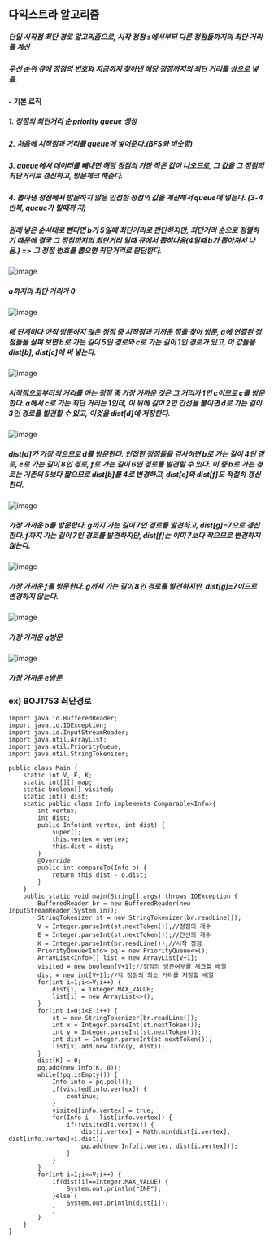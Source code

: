 ## 다익스트라 알고리즘

##### 단일 시작점 최단 경로 알고리즘으로, 시작 정점 s에서부터 다른 정점들까지의 최단 거리를 계산

##### 우선 순위 큐에 정점의 번호와 지금까지 찾아낸 해당 정점까지의 최단 거리를 쌍으로 넣음.



#### - 기본 로직

##### 	1. 정점의 최단거리 순 priority queue 생성

##### 	2. 처음에 시작점과 거리를 queue에 넣어준다.(BFS와 비슷함)

##### 	3. queue에서 데이터를 빼내면 해당 정점의 가장 작은 값이 나오므로, 그 값을 그 정점의 최단거리로 갱신하고, 방문체크 해준다.

##### 	4. 뽑아낸 정점에서 방문하지 않은 인접한 정점의 값을 계산해서 queue에 넣는다. (3-4반복, queue가 빌때까		지)





##### 

##### 원래 넣은 순서대로 뺀다면 b가 5일때 최단거리로 판단하지만, 최단거리 순으로 정렬하기 때문에 결국 그 정점까지의 최단거리 일때 큐에서 뽑혀나옴(4일때 b가 뽑아져서 나옴.)  => 그 정점 번호를 뽑으면 최단거리로 판단한다.

![image](https://user-images.githubusercontent.com/52565274/82291124-5cb1bf00-99e3-11ea-9e11-05b18029e600.png)
##### a까지의 최단 거리가 0
![image](https://user-images.githubusercontent.com/52565274/82291184-7f43d800-99e3-11ea-9388-2eedb5dc17fc.png)
##### 매 단계마다 아직 방문하지 않은 정점 중 시작점과 가까운 점을 찾아 방문, a에 연결된 정점들을 살펴 보면 b로 가는 길이 5인 경로와 c로 가는 길이 1인 경로가 있고, 이 값들을 dist[b], dist[c]에 써 넣는다.
![image](https://user-images.githubusercontent.com/52565274/82291228-95519880-99e3-11ea-8977-1262eeb0a9d0.png)
##### 시작점으로부터의 거리를 아는 정점 중 가장 가까운 것은 그 거리가 1인 c이므로 c를 방문한다. a에서 c로 가는 최단 거리는 1인데, 이 뒤에 길이 2인 간선을 붙이면 d로 가는 길이 3인 경로를 발견할 수 있고, 이것을 dist[d]에 저장한다.
![image](https://user-images.githubusercontent.com/52565274/82291260-a4384b00-99e3-11ea-8374-49a40664bd90.png)
##### dist[d]가 가장 작으므로 d를 방문한다. 인접한 정점들을 검사하면 b로 가는 길이 4인 경로, e로 가는 길이 8인 경로, f로 가는 길이 6인 경로를 발견할 수 있다. 이 중 b로 가는 경로는 기존의 5보다 짧으므로 dist[b]를 4로 변경하고, dist[e]와 dist[f]도 적절히 갱신한다.
![image](https://user-images.githubusercontent.com/52565274/82291303-b5815780-99e3-11ea-8ef6-76998216abbd.png)
##### 가장 가까운 b를 방문한다. g까지 가는 길이 7인 경로를 발견하고, dist[g]=7으로 갱신한다. f까지 가는 길이 7인 경로를 발견하지만, dist[f]는 이미 7보다 작으므로 변경하지 않는다.
![image](https://user-images.githubusercontent.com/52565274/82291330-c03bec80-99e3-11ea-93ff-9f4d1dd38245.png)
##### 가장 가까운 f를 방문한다. g까지 가는 길이 8인 경로를 발견하지만, dist[g]=7이므로 변경하지 않는다.
![image](https://user-images.githubusercontent.com/52565274/82291330-c03bec80-99e3-11ea-93ff-9f4d1dd38245.png)
##### 가장 가까운 g방문
![image](https://user-images.githubusercontent.com/52565274/82291401-dcd82480-99e3-11ea-8d2a-c9d90d32c51a.png)
##### 가장 가까운 e방문


### ex) BOJ1753 최단경로
~~~
import java.io.BufferedReader;
import java.io.IOException;
import java.io.InputStreamReader;
import java.util.ArrayList;
import java.util.PriorityQueue;
import java.util.StringTokenizer;

public class Main {
	static int V, E, K;
	static int[][] map;
	static boolean[] visited;
	static int[] dist;
	static public class Info implements Comparable<Info>{
		int vertex;
		int dist;
		public Info(int vertex, int dist) {
			super();
			this.vertex = vertex;
			this.dist = dist;
		}
		@Override
		public int compareTo(Info o) {
			return this.dist - o.dist;
		}
	}
	public static void main(String[] args) throws IOException {
		BufferedReader br = new BufferedReader(new InputStreamReader(System.in));
		StringTokenizer st = new StringTokenizer(br.readLine());
		V = Integer.parseInt(st.nextToken());//정점의 개수
		E = Integer.parseInt(st.nextToken());//간선의 개수
		K = Integer.parseInt(br.readLine());//시작 정점
		PriorityQueue<Info> pq = new PriorityQueue<>();
		ArrayList<Info>[] list = new ArrayList[V+1];
		visited = new boolean[V+1];//정점의 방문여부를 체크할 배열
		dist = new int[V+1];//각 정점의 최소 거리를 저장할 배열
		for(int i=1;i<=V;i++) {
			dist[i] = Integer.MAX_VALUE;
			list[i] = new ArrayList<>();
		}
		for(int i=0;i<E;i++) {
			st = new StringTokenizer(br.readLine());
			int x = Integer.parseInt(st.nextToken());
			int y = Integer.parseInt(st.nextToken());
			int dist = Integer.parseInt(st.nextToken());
			list[x].add(new Info(y, dist));
		}
		dist[K] = 0;
		pq.add(new Info(K, 0));
		while(!pq.isEmpty()) {
			Info info = pq.poll();
			if(visited[info.vertex]) {
				continue;
			}
			visited[info.vertex] = true;
			for(Info i : list[info.vertex]) {
				if(!visited[i.vertex]) {
					dist[i.vertex] = Math.min(dist[i.vertex], dist[info.vertex]+i.dist);
					pq.add(new Info(i.vertex, dist[i.vertex]));
				}
			}
		}
		for(int i=1;i<=V;i++) {
			if(dist[i]==Integer.MAX_VALUE) {
				System.out.println("INF");
			}else {
				System.out.println(dist[i]);				
			}
		}
	}
}
~~~
